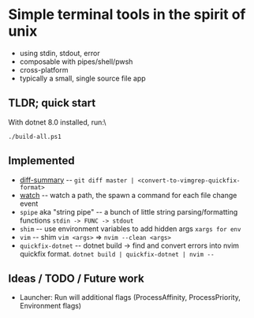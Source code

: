 # Simple terminal tools in the spirit of unix

- using stdin, stdout, error
- composable with pipes/shell/pwsh
- cross-platform
- typically a small, single source file app

## TLDR; quick start

With dotnet 8.0 installed, run:\
```
./build-all.ps1
```

## Implemented
- [diff-summary](./diff-summary/README.md) -- `git diff master | <convert-to-vimgrep-quickfix-format>` 
- [watch](./watch/README.md) -- watch a path, the spawn a command for each file change event
- `spipe` aka "string pipe" -- a bunch of little string parsing/formatting functions `stdin -> FUNC -> stdout`
- `shim` -- use environment variables to add hidden args `xargs for env`
- `vim` -- shim `vim <args>` => `nvim --clean <args>`
- `quickfix-dotnet` -- dotnet build -> find and convert errors into nvim quickfix format. `dotnet build | quickfix-dotnet | nvim --`

## Ideas / TODO / Future work
- Launcher: Run will additional flags (ProcessAffinity, ProcessPriority, Environment flags)
